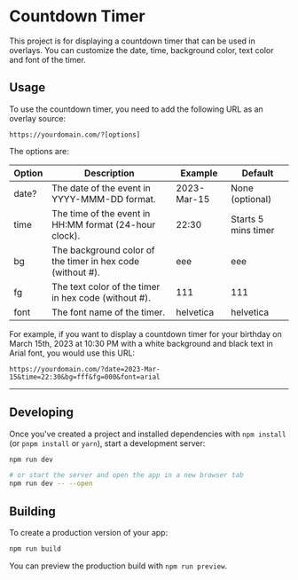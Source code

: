 # Countdown Timer

This project is for displaying a countdown timer that can be used in overlays. You can customize the date, time, background color, text color and font of the timer.

## Usage

To use the countdown timer, you need to add the following URL as an overlay source:

`https://yourdomain.com/?[options]`

The options are:

| Option | Description                                                | Example     | Default             |
| ------ | ---------------------------------------------------------- | ----------- | ------------------- |
| date?  | The date of the event in YYYY-MMM-DD format.               | 2023-Mar-15 | None (optional)     |
| time   | The time of the event in HH:MM format (24-hour clock).     | 22:30       | Starts 5 mins timer |
| bg     | The background color of the timer in hex code (without #). | eee         | eee                 |
| fg     | The text color of the timer in hex code (without #).       | 111         | 111                 |
| font   | The font name of the timer.                                | helvetica   | helvetica           |

For example, if you want to display a countdown timer for your birthday on March 15th, 2023 at 10:30 PM with a white background and black text in Arial font, you would use this URL:

`https://yourdomain.com/?date=2023-Mar-15&time=22:30&bg=fff&fg=000&font=arial`

<hr />

## Developing

Once you've created a project and installed dependencies with `npm install` (or `pnpm install` or `yarn`), start a development server:

```bash
npm run dev

# or start the server and open the app in a new browser tab
npm run dev -- --open
```

## Building

To create a production version of your app:

```bash
npm run build
```

You can preview the production build with `npm run preview`.
